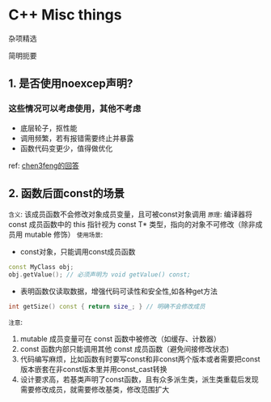 # C++ Misc things

杂项精选

简明扼要

## 1. 是否使用noexcep声明?

### 这些情况可以考虑使用，其他不考虑

- 底层轮子，抠性能
- 调用频繁，若有报错需要终止并暴露
- 函数代码变更少，值得做优化

ref: [chen3feng的回答](https://www.zhihu.com/question/30950837)

## 2. 函数后面const的场景

`含义`: 该成员函数不会修改对象成员变量，且可被const对象调用
`原理`: 编译器将 const 成员函数中的 this 指针视为 const T* 类型，指向的对象不可修改（除非成员用 mutable 修饰）
`使用场景`:

- const对象，只能调用const成员函数

```C++
const MyClass obj;
obj.getValue(); // 必须声明为 void getValue() const;
```

- 表明函数仅读取数据，增强代码可读性和安全性,如各种get方法

```C++
int getSize() const { return size_; } // 明确不会修改成员
```

`注意`:

1. mutable 成员变量可在 const 函数中被修改（如缓存、计数器）
2. const 函数内部只能调用其他 const 成员函数（避免间接修改状态)
3. 代码编写麻烦，比如函数有时要写const和非const两个版本或者需要把const版本嵌套在非const版本里并用const_cast转换
4. 设计要求高，若基类声明了const函数，且有众多派生类，派生类重载后发现需要修改成员，就需要修改基类，修改范围扩大